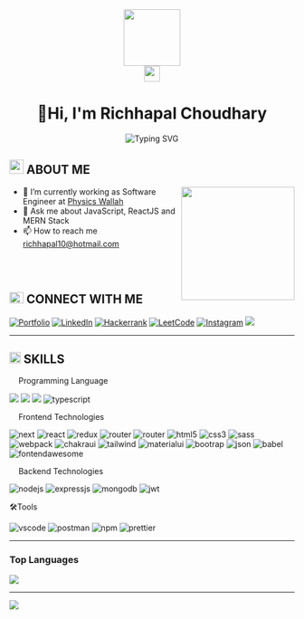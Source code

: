 
<div align="center">
<img widht="100" height="100"  src="https://media.giphy.com/media/zhYSVCirREeIZtONCI/giphy.gif"  />
</div>

<div align="center">
 <img height="28" src="https://komarev.com/ghpvc/?username=richhapal"  />
</div>

<!--  -->
<div  align="center" >
 <h1>👏Hi, I'm Richhapal Choudhary</h1>
<img src="https://readme-typing-svg.demolab.com?font=Orbitron&weight=600&size=24&duration=3001&pause=1000&color=C30000&center=true&width=435&height=45&lines=A+Frontend+Developer;A+Full+Stack+Developer+" alt="Typing SVG" />
</div>



<!--  -->
<h2><img height="25" width="25" src="https://cdn-icons-png.flaticon.com/512/7719/7719482.png"  /> ABOUT ME</h2>
<img align="right" src="https://media0.giphy.com/media/qgQUggAC3Pfv687qPC/giphy.gif" height="200"    />
<div align="left">
 <ul>
<!--  <li>🔎 I’m looking for frontend developer opportunities</li> -->
  <li>🌱 I’m currently working as Software Engineer at <a href="https://www.pw.live/">Physics Wallah</a> </li>
 <li>💬 Ask me about JavaScript, ReactJS and MERN Stack</li>
 <li>📫 How to reach me <a href="mailto:richhapal10@hotmail?subject=Contact From GitHub Users&body=Hi,Richhapal Choudhary" target="blank">richhapal10@hotmail.com</a></li>
 </ul>
</div>

<br/>
<br/>
<!-- <hr> -->


<h2><img  height="20" width="25" src="https://cdn-icons-png.flaticon.com/512/2971/2971416.png" />  CONNECT WITH ME</h2>
<p align="left">
 <a href="https://portfolio-richhapal.vercel.app/"  target="blank"><img src="https://img.shields.io/badge/my_portfolio-ffffff?style=for-the-badge&logo=ko-fi&logoColor=000000"  alt="Portfolio"  /></a>
 <a href="https://www.linkedin.com/in/richhapalchoudhary/"  target="blank"><img src="https://img.shields.io/badge/LinkedIn-0077B5?style=for-the-badge&logo=linkedin&logoColor=white"  alt="LinkedIn"  /></a>
  <a href="https://www.hackerrank.com/richhapal10/"  target="blank"><img src="https://img.shields.io/badge/-Hackerrank-2EC866?style=for-the-badge&logo=linkedin&logoColor=white"  alt="Hackerrank"  /></a> 
 <a href="https://leetcode.com/richhapal_choudhary/"  target="blank"><img src="https://img.shields.io/badge/-LeetCode-FFA116?style=for-the-badge&logo=LeetCode&logoColor=black"  alt="LeetCode"  /></a>  
 <a href="https://instagram.com/thenotoriousrich380/"  target="blank"><img src="https://img.shields.io/badge/Instagram-E4405F?style=for-the-badge&logo=instagram&logoColor=white"  alt="Instagram"  /></a>  
 <a href="https://twitter.com/RICHHAPALCHOUD3" ><img src="https://img.shields.io/badge/Twitter-1DA1F2?style=for-the-badge&logo=twitter&logoColor=white"  /></a>
</p>


  
<hr>

<h2><img  height="20" src="https://cdn-icons-png.flaticon.com/512/4413/4413562.png" /> SKILLS</h2>

<p><img  height="12" src="https://cdn-icons-png.flaticon.com/512/9168/9168209.png" /> Programming Language</p>
<p>
<img  src="https://img.shields.io/badge/C-00599C?style=for-the-badge&logo=c&logoColor=white" />
<img  src="https://img.shields.io/badge/C%2B%2B-00599C?style=for-the-badge&logo=c%2B%2B&logoColor=white" />
<img  src="https://img.shields.io/badge/JavaScript-323330?style=for-the-badge&logo=javascript&logoColor=F7DF1E" />
 <img  src="https://img.shields.io/badge/TypeScript-007ACC?style=for-the-badge&logo=typescript&logoColor=white" alt="typescript" />
</p>
<p><img height="12" src="https://cdn-icons-png.flaticon.com/512/2620/2620971.png"  /> Frontend Technologies</p>
<p>
  <img  src="https://img.shields.io/badge/next.js-000000?style=for-the-badge&logo=nextdotjs&logoColor=whitee" alt="next" />
 <img  src="https://img.shields.io/badge/React-20232A?style=for-the-badge&logo=react&logoColor=61DAFB" alt="react" />

  <img  src="https://img.shields.io/badge/Redux-593D88?style=for-the-badge&logo=redux&logoColor=white" alt="redux" />
  <img  src="https://img.shields.io/badge/React_Router-CA4245?style=for-the-badge&logo=react-router&logoColor=white" alt="router" />
 <img  src="https://img.shields.io/badge/restapi-5E5C5C?style=for-the-badge&logo=restapi&logoColor=white" alt="router" />
  <img  src="https://img.shields.io/badge/HTML5-E34F26?style=for-the-badge&logo=html5&logoColor=white" alt="html5" />
 <img  src="https://img.shields.io/badge/CSS3-1572B6?style=for-the-badge&logo=css3&logoColor=white" alt="css3" />
 <img  src="https://img.shields.io/badge/Sass-CC6699?style=for-the-badge&logo=sass&logoColor=white" alt="sass" />
 <img  src="https://img.shields.io/badge/Webpack-8DD6F9?style=for-the-badge&logo=Webpack&logoColor=white" alt="webpack" />
  <img  src="https://img.shields.io/badge/Chakra--UI-319795?style=for-the-badge&logo=chakra-ui&logoColor=white" alt="chakraui" />
  <img  src="https://img.shields.io/badge/Tailwind_CSS-38B2AC?style=for-the-badge&logo=tailwind-css&logoColor=white" alt="tailwind" />
 <img  src="https://img.shields.io/badge/Material%20UI-007FFF?style=for-the-badge&logo=mui&logoColor=white" alt="materialui" />
 <img  src="https://img.shields.io/badge/Bootstrap-563D7C?style=for-the-badge&logo=bootstrap&logoColor=white" alt="bootrap" />
 <img  src="https://img.shields.io/badge/json-5E5C5C?style=for-the-badge&logo=json&logoColor=white" alt="json" />
 <img  src="https://img.shields.io/badge/Babel-F9DC3E?style=for-the-badge&logo=babel&logoColor=white" alt="babel" />
 <img  src="https://img.shields.io/badge/Font_Awesome-339AF0?style=for-the-badge&logo=fontawesome&logoColor=white" alt="fontendawesome" />
</p>

<p><img src="https://cdn-icons-png.flaticon.com/512/8099/8099229.png" height="12"  /> Backend Technologies</p>
<p>
<img  src="https://img.shields.io/badge/Node.js-339933?style=for-the-badge&logo=nodedotjs&logoColor=white" alt="nodejs" />
<img  src="https://img.shields.io/badge/Express.js-000000?style=for-the-badge&logo=express&logoColor=white" alt="expressjs" />
<img  src="https://img.shields.io/badge/MongoDB-4EA94B?style=for-the-badge&logo=mongodb&logoColor=white" alt="mongodb" />
<img src="https://img.shields.io/badge/JWT-000000?style=for-the-badge&logo=JSON%20web%20tokens&logoColor=white" alt="jwt" />
</p>


<p>🛠️Tools</p>
<p>
<img  src="https://img.shields.io/badge/VSCode-0078D4?style=for-the-badge&logo=visual%20studio%20code&logoColor=white" alt="vscode" />
<img  src="https://img.shields.io/badge/Postman-FF6C37?style=for-the-badge&logo=Postman&logoColor=white" alt="postman" />
<img  src="https://img.shields.io/badge/npm-CB3837?style=for-the-badge&logo=npm&logoColor=white" alt="npm" />
<img src="https://img.shields.io/badge/prettier-1A2C34?style=for-the-badge&logo=prettier&logoColor=F7BA3E" alt="prettier" />
</p>

<hr >


<h3>Top Languages</h3>
<p align="left" >
<img src="https://github-readme-stats.vercel.app/api/top-langs/?username=richhapal&layout=compact&theme=tokyonight" />
</p>


<hr>



<!-- 
 <h3>My Gits Statss</h3>
 <p align="left" >
 <img  src="https://github-readme-stats.vercel.app/api?username=richhapal&show_icons=true&theme=tokyonight"  />

 </p> 
-->

<img src="https://github-profile-summary-cards.vercel.app/api/cards/profile-details?username=richhapal&theme=tokyonight"  />


